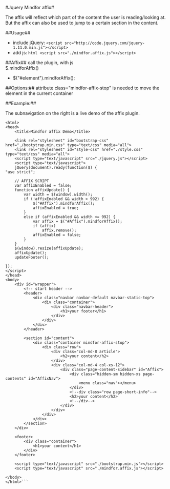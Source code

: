 #Jquery Mindfor affix#

The affix will reflect which part of the content the user is reading/looking at. But the affix can also be used to jump to a certain section in the content.   

##Usage## 
* include jQuery: 
```<script src="http://code.jquery.com/jquery-1.11.0.min.js"></script>```
* add js: 
```html <script src="./mindfor.affix.js"></script>```    

##Affix##
call the plugin, with js  
$.mindforAffix()   
* $("#element").mindforAffix();
                            
##Options:##
attribute class="mindfor-affix-stop" is needed to move the element in the current container

##Example:##

The subnavigation on the right is a live demo of the affix plugin.    
```html<!DOCTYPE html>
<html>
<head>
    <title>Mindfor affix Demo</title>

    <link rel="stylesheet" id="bootstrap-css" href="./bootstrap.min.css" type="text/css" media="all">
    <link rel="stylesheet" id="style-css" href="./style.css" type="text/css" media="all">
    <script type="text/javascript" src="./jquery.js"></script>
    <script type="text/javascript">
    jQuery(document).ready(function($) {
"use strict";

	// AFFIX SCRIPT
	var affixEnabled = false;
	function affixUpdate() {
		var width = $(window).width();
		if (!affixEnabled && width > 992) {
			$("#Affix").mindforAffix();
			affixEnabled = true;
		}
		else if (affixEnabled && width <= 992) {
			var affix = $("#Affix").mindforAffix();
			if (affix)
				affix.remove();
			affixEnabled = false;
		}
	}
	$(window).resize(affixUpdate);
	affixUpdate();
	updateFooter();

});
</script>
</head>
<body>
    <div id="wrapper">
        <!-- start header -->
        <header>
            <div class="navbar navbar-default navbar-static-top">
                <div class="container">
                    <div class="navbar-header">
                        <h1>your footer</h1>
                    </div>
                </div>
            </div>
        </header>

        <section id="content">
            <div class="container mindfor-affix-stop">
                <div class="row">
                    <div class="col-md-8 article">
                        <h2>your content</h2>
                    </div>
                    <div class="col-md-4 col-xs-12">
                        <div class="page-content-sidebar" id="Affix">
                            <div class="hidden-sm hidden-xs page-contents" id="AffixNav">
                                <menu class="nav"></menu>
                            </div>
                            <!--div class="row page-short-info"-->
                            <h2>your content</h2>
                            <!--/div-->
                        </div>
                    </div>
                </div>
            </div>
        </section>
    </div>

    <footer>
        <div class="container">
            <h1>your content</h1>
        </div>
    </footer>

    <script type="text/javascript" src="./bootstrap.min.js"></script>
    <script type="text/javascript" src="./mindfor.affix.js"></script>

</body>
</html>```
